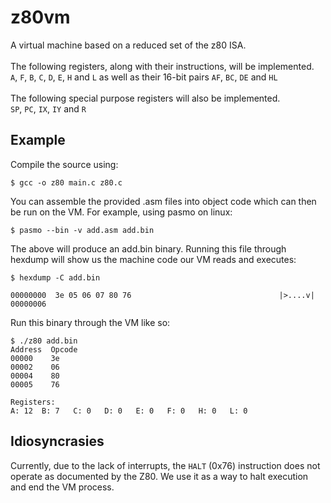 # z80vm
A virtual machine based on a reduced set of the z80 ISA.</br>
<br/>
The following registers, along with their instructions, will be implemented.<br/>
`A`, `F`, `B`, `C`, `D`, `E`, `H` and `L` as well as their 16-bit pairs `AF`, `BC`, `DE` and `HL`<br/>
</br>
The following special purpose registers will also be implemented.</br>
`SP`, `PC`, `IX`, `IY` and `R` 

## Example
Compile the source using:

```
$ gcc -o z80 main.c z80.c
```

You can assemble the provided .asm files into object code which can then be run on the VM.
For example, using pasmo on linux:

```
$ pasmo --bin -v add.asm add.bin
```

The above will produce an add.bin binary.  Running this file through hexdump will show us the machine code our VM reads and executes:

```
$ hexdump -C add.bin

00000000  3e 05 06 07 80 76                                 |>....v|
00000006 
```

Run this binary through the VM like so:

```
$ ./z80 add.bin
Address  Opcode
00000    3e
00002    06
00004    80
00005    76

Registers:
A: 12  B: 7   C: 0   D: 0   E: 0   F: 0   H: 0   L: 0
```

## Idiosyncrasies
Currently, due to the lack of interrupts, the `HALT` (0x76) instruction does not operate as documented by the Z80.  We use it as a way to halt execution and end the VM process.
